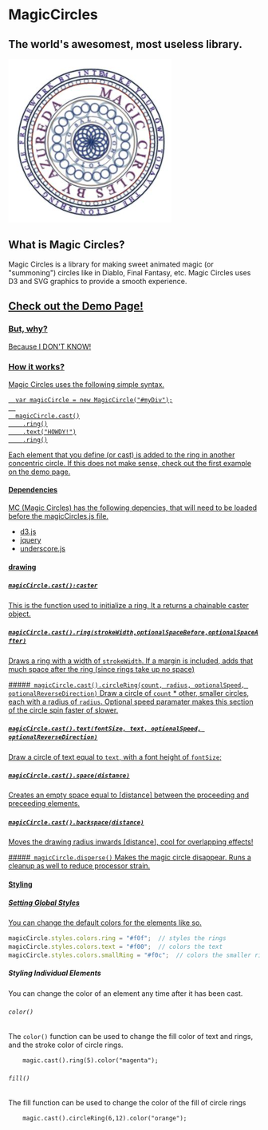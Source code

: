 MagicCircles
============

The world's awesomest, most useless library.
-----------------------------

![Magic Circle Man](https://raw.githubusercontent.com/danielstern/MagicCircles/master/logo.jpg)

What is Magic Circles?
--------
Magic Circles is a library for making sweet animated magic (or "summoning") circles like in Diablo, Final Fantasy, etc. Magic Circles uses D3 and SVG graphics to provide a smooth experience.

<h2>
  <a href="http://azureda.com/magicCircles/demo.html">Check out the Demo Page!
</h2>

### But, why?
Because I DON'T KNOW!

### How it works?
Magic Circles uses the following simple syntax.

```
  var magicCircle = new MagicCircle("#myDiv");
  
  magicCircle.cast()
    .ring()
    .text("HOWDY!")
    .ring()
```

Each element that you define (or cast) is added to the ring in another concentric circle. If this does not make sense, check out the first example on the demo page.

#### Dependencies
MC (Magic Circles) has the following depencies, that will need to be loaded before the magicCircles.js file.

- d3.js
- jquery
- underscore.js


#### drawing

##### `magicCircle.cast():caster`
This is the function used to initialize a ring. It a returns a chainable caster object.
  
##### `magicCircle.cast().ring(strokeWidth,optionalSpaceBefore,optionalSpaceAfter)`
Draws a ring with a width of `strokeWidth`. If a margin is included, adds that much space after the ring (since rings take up no space)
  
#####` magicCircle.cast().circleRing(count, radius, optionalSpeed, optionalReverseDirection)`
Draw a circle of `count` * other, smaller circles, each with a radius of `radius`. Optional speed paramater makes this section of the circle spin faster of slower.

##### `magicCircle.cast().text(fontSize, text, optionalSpeed, optionalReverseDirection)`
Draw a circle of text equal to `text`, with a font height of `fontSize`;

##### `magicCircle.cast().space(distance)`
Creates an empty space equal to [distance] between the proceeding and preceeding elements.

##### `magicCircle.cast().backspace(distance)`
Moves the drawing radius inwards [distance], cool for overlapping effects!

#####` magicCircle.disperse()`
Makes the magic circle disappear. Runs a cleanup as well to reduce processor strain.


#### Styling
##### Setting Global Styles

You can change the default colors for the elements like so.

```javascript
magicCircle.styles.colors.ring = "#f0f";  // styles the rings
magicCircle.styles.colors.text = "#f00";  // colors the text
magicCircle.styles.colors.smallRing = "#f0c";  // colors the smaller rings in circleRing()
```

##### Styling Individual Elements

You can change the color of an element any time after it has been cast.

###### `color()`

The `color()` function can be used to change the fill color of text and rings, and the stroke color of circle rings.

```
	magic.cast().ring(5).color("magenta");
```

###### `fill()`

The fill function can be used to change the color of the fill of circle rings

```
	magic.cast().circleRing(6,12).color("orange");
```
